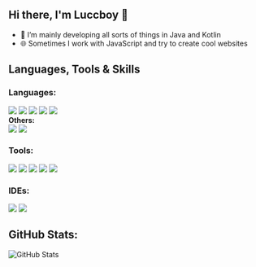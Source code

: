 ## Hi there, I'm Luccboy 👋

- 🔭 I’m mainly developing all sorts of things in Java and Kotlin
- 🌐 Sometimes I work with JavaScript and try to create cool websites

## Languages, Tools & Skills
### Languages:
<img src="https://img.shields.io/badge/java-ED8B00.svg?&style=for-the-badge&logo=openjdk&logoColor=white"/> <img src="https://img.shields.io/badge/kotlin-a530ef.svg?&style=for-the-badge&logo=kotlin&logoColor=white"/> <img src="https://img.shields.io/badge/javascript-F7DF1E.svg?&style=for-the-badge&logo=javascript&logoColor=white"/> <img src="https://img.shields.io/badge/sql-4479A1.svg?&style=for-the-badge&logo=mysql&logoColor=white"/> <img src="https://img.shields.io/badge/latex-%23008080.svg?style=for-the-badge&logo=latex&logoColor=white"/>
<br/><b>Others:</b><br/>
<img src="https://img.shields.io/badge/html5-%23E34F26.svg?style=for-the-badge&logo=html5&logoColor=white"/> <img src="https://img.shields.io/badge/css3-%231572B6.svg?style=for-the-badge&logo=css3&logoColor=white"/>

### Tools:
<img src="https://img.shields.io/badge/git-F05032.svg?&style=for-the-badge&logo=git&logoColor=white"/> <img src="https://img.shields.io/badge/github%20-181717.svg?&style=for-the-badge&logo=github&logoColor=white"/> <img src="https://img.shields.io/badge/maven-C71A36.svg?&style=for-the-badge&logo=apache%20maven&logoColor=white"/> <img src="https://img.shields.io/badge/gradle-02303A.svg?&style=for-the-badge&logo=gradle&logoColor=white"/> <img src="https://img.shields.io/badge/node.js-6DA55F?style=for-the-badge&logo=node.js&logoColor=white"/>

### IDEs:
<img src="https://img.shields.io/badge/intellij%20idea-5e2495.svg?style=for-the-badge&logo=intellij%20idea&logoColor=white"/> <img src="https://img.shields.io/badge/visual%20studio%20code-007ACC.svg?&style=for-the-badge&logo=visual%20studio%20code&logoColor=white"/>

## GitHub Stats:
![GitHub Stats](https://github-readme-stats.vercel.app/api?username=Luccboy&count_private=true&show_icons=true&include_all_commits=true&theme=radical)
